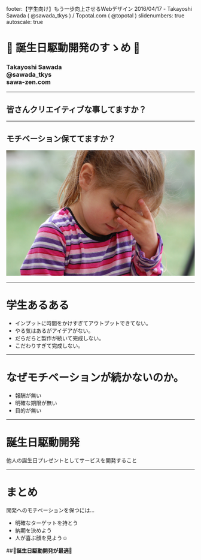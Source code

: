 footer:【学生向け】もう一歩向上させるWebデザイン 2016/04/17 - Takayoshi Sawada ( @sawada_tkys ) / Topotal.com ( @topotal )
slidenumbers: true
autoscale: true

# 🎂 誕生日駆動開発のすゝめ 🎂

### __Takayoshi Sawada__<br/>@sawada_tkys<br/>sawa-zen.com

---

## 皆さんクリエイティブな事してますか？

---

## __モチベーション保ててますか？__

![悩む](./images/worry.jpg)

---

# 学生あるある

- インプットに時間をかけすぎてアウトプットできてない。
- やる気はあるがアイデアがない。
- だらだらと製作が続いて完成しない。
- こだわりすぎて完成しない。

---

# なぜモチベーションが続かないのか。

- 報酬が無い
- 明確な期限が無い
- 目的が無い

---

# 誕生日駆動開発

他人の誕生日プレゼントとしてサービスを開発すること

---

# まとめ

開発へのモチベーションを保つには...

- 明確なターゲットを持とう
- 納期を決めよう
- 人が喜ぶ顔を見よう☺

##__🎂誕生日駆動開発が最適🎂__
